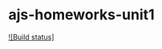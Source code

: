 # ajs-homeworks-unit1

[![Build status]](https://ci.appveyor.com/project/lioness1741/ajs-homeworks-unit1/branch/main)


